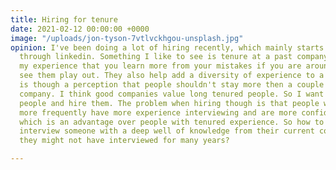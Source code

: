 ```yaml
---
title: Hiring for tenure
date: 2021-02-12 00:00:00 +0000
image: "/uploads/jon-tyson-7vtlvckhgou-unsplash.jpg"
opinion: I've been doing a lot of hiring recently, which mainly starts with me looking
  through linkedin. Something I like to see is tenure at a past company, it has been
  my experience that you learn more from your mistakes if you are around longer to
  see them play out. They also help add a diversity of experience to a team. There
  is though a perception that people shouldn't stay more then a couple years at a
  company. I think good companies value long tenured people. So I want to find those
  people and hire them. The problem when hiring though is that people who job hop
  more frequently have more experience interviewing and are more confident about it
  which is an advantage over people with tenured experience. So how to entice and
  interview someone with a deep well of knowledge from their current company when
  they might not have interviewed for many years?

---
```

